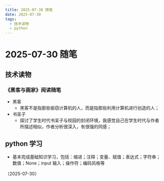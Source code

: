 ```yaml
---
title: 2025-07-30 随笔
date: 2025-07-30
tags:
  - 技术读物
  - python
---
```

# 2025-07-30 随笔
## 技术读物
### 《黑客与画家》阅读随笔
- 黑客
  - 黑客不是指那些偷窃计算机的人，而是指那些利用计算机进行创造的人；
- 书呆子
  - 探讨了学生时代书呆子与校园的封闭环境，我感觉自己在学生时代与作者所描述相似，作者分析很深入，有很强的同感；
## python 学习
- 基本完成基础知识学习，包括：缩进；注释；变量、赋值；表达式；字符串；数值；None；input 输入；操作符；编码风格等


（2025-07-30）


